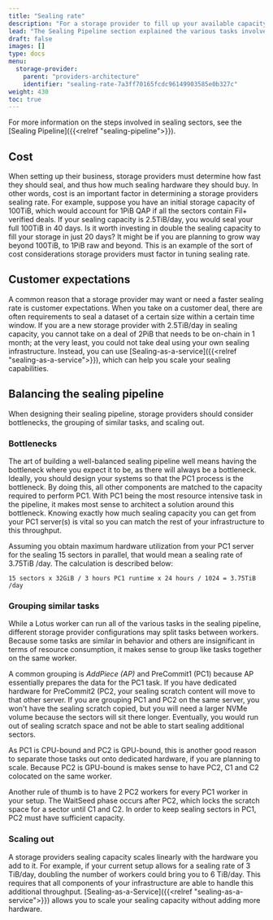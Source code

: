 ```yaml
---
title: "Sealing rate"
description: "For a storage provider to fill up your available capacity with sealed sectors, the rate at which you can seal is measured in TiB/day or PiB/day."
lead: "The Sealing Pipeline section explained the various tasks involved in the sealing pipeline in the context of storage provider requirements. The rate at which storage providers complete this process is measured in TiB/day or PiB/day, and is referred to as _Sealing Rate_, or _Sealing Capacity_. This page describes considerations and advice for storage providers in regards to sealing rate."
draft: false
images: []
type: docs
menu:
  storage-provider:
    parent: "providers-architecture"
    identifier: "sealing-rate-7a3ff70165fcdc96149903585e0b327c"
weight: 430
toc: true
---
```


For more information on the steps involved in sealing sectors, see the [Sealing Pipeline]({{<relref "sealing-pipeline">}}).

## Cost 
When setting up their business, storage providers must determine how fast they should seal, and thus how much sealing hardware they should buy. In other words, cost is an important factor in determining a storage providers sealing rate. For example, suppose you have an initial storage capacity of 100TiB, which would account for 1PiB QAP if all the sectors contain Fil+ verified deals. If your sealing capacity is 2.5TiB/day, you would seal your full 100TiB in 40 days. Is it worth investing in double the sealing capacity to fill your storage in just 20 days? It might be if you are planning to grow way beyond 100TiB, to 1PiB raw and beyond. This is an example of the sort of cost considerations storage providers must factor in tuning sealing rate.

## Customer expectations
A common reason that a storage provider may want or need a faster sealing rate is customer expectations. When you take on a customer deal, there are often requirements to seal a dataset of a certain size within a certain time window. If you are a new storage provider with 2.5TiB/day in sealing capacity, you cannot take on a deal of 2PiB that needs to be on-chain in 1 month; at the very least, you could not take deal using your own sealing infrastructure. Instead, you can use [Sealing-as-a-service]({{<relref "sealing-as-a-service">}}), which can help you scale your sealing capabilities.

## Balancing the sealing pipeline

When designing their sealing pipeline, storage providers should consider bottlenecks, the grouping of similar tasks, and scaling out.

### Bottlenecks
The art of building a well-balanced sealing pipeline well means having the bottleneck where you expect it to be, as there will always be a bottleneck. Ideally, you should design your systems so that the PC1 process is the bottleneck. By doing this, all other components are matched to the capacity required to perform PC1. With PC1 being the most resource intensive task in the pipeline, it makes most sense to architect a solution around this bottleneck. Knowing exactly how much sealing capacity you can get from your PC1 server(s) is vital so you can match the rest of your infrastructure to this throughput.

Assuming you obtain maximum hardware utilization from your PC1 server for the sealing 15 sectors in parallel, that would mean a sealing rate of 3.75TiB /day. The calculation is described below:

```plaintext
15 sectors x 32GiB / 3 hours PC1 runtime x 24 hours / 1024 = 3.75TiB /day
```

<!--
### Parallel sectors
A way of increasing your sealing capacity on the hardware you have is by adding additional workers to the same system. You can run multiple instances of PC1 on a single server, or multiple instances of PC2. It just takes another `lotus-worker`process to run on the server with the correct tasks assigned.

Do keep the limits of your systems in mind when doing so. Every PC1 worker takes 64GiB of memory (GiB, not GB!) so a system with 1TiB of memory will theoretically go to 16 parallel PC1-workers. In practice you will likely cap this at 15 because of the difference in GiB and GB, and because of the memory required for the operating system.
Other limiting factors are the CPU cores and the available sealing scratch space.

-->
### Grouping similar tasks

While a Lotus worker can run all of the various tasks in the sealing pipeline, different storage provider configurations may split tasks between workers. Because some tasks are similar in behavior and others are insignificant in terms of resource consumption, it makes sense to group like tasks together on the same worker.

A common grouping is _AddPiece (AP)_ and PreCommit1 (PC1) because AP essentially prepares the data for the PC1 task. If you have dedicated hardware for PreCommit2 (PC2, your sealing scratch content will move to that other server. If you are grouping PC1 and PC2 on the same server, you won't have the sealing scratch copied, but you will need a larger NVMe volume because the sectors will sit there longer. Eventually, you would run out of sealing scratch space and not be able to start sealing additional sectors.

As PC1 is CPU-bound and PC2 is GPU-bound, this is another good reason to separate those tasks out onto dedicated hardware, if you are planning to scale. Because PC2 is GPU-bound is makes sense to have PC2, C1 and C2 colocated on the same worker.

Another rule of thumb is to have 2 PC2 workers for every PC1 worker in your setup. The WaitSeed phase occurs after PC2, which locks the scratch space for a sector until C1 and C2. In order to keep sealing sectors in PC1, PC2 must have sufficient capacity.

### Scaling out

A storage providers sealing capacity scales linearly with the hardware you add to it. For example, if your current setup allows for a sealing rate of 3 TiB/day, doubling the number of workers could bring you to 6 TiB/day. This requires that all components of your infrastructure are able to handle this additional throughput. [Sealing-as-a-Service]({{<relref "sealing-as-a-service">}}) allows you to scale your sealing capacity without adding more hardware.
